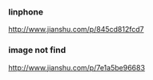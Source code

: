 ### linphone

http://www.jianshu.com/p/845cd812fcd7

### image not find

http://www.jianshu.com/p/7e1a5be96683

